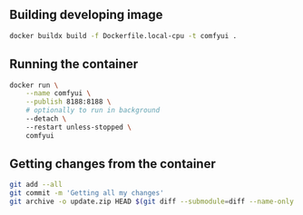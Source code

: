 ## Building developing image

```sh
docker buildx build -f Dockerfile.local-cpu -t comfyui .
```

## Running the container

```sh
docker run \
    --name comfyui \
    --publish 8188:8188 \
    # optionally to run in background
    --detach \ 
    --restart unless-stopped \
    comfyui
```

## Getting changes from the container

```sh
git add --all
git commit -m 'Getting all my changes'
git archive -o update.zip HEAD $(git diff --submodule=diff --name-only HEAD HEAD^)
```

